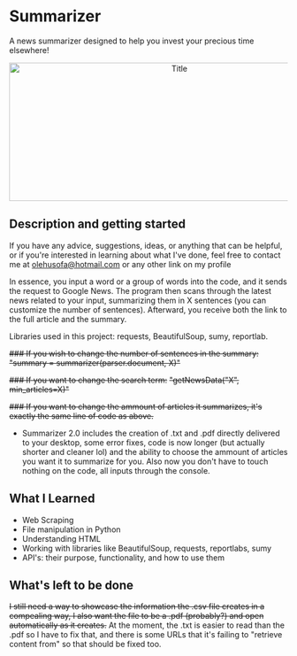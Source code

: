 # Summarizer
A news summarizer designed to help you invest your precious time elsewhere!

<p align="center">
  <img src="https://i.imgur.com/iJL9wkW.png" alt="Title" width="600px" height="250px">
</p>

## Description and getting started
If you have any advice, suggestions, ideas, or anything that can be helpful, or if you're interested in learning about what I've done, feel free to contact me at olehusofa@hotmail.com or any other link on my profile

In essence, you input a word or a group of words into the code, and it sends the request to Google News. The program then scans through the latest news related to your input, summarizing them in X sentences (you can customize the number of sentences). Afterward, you receive both the link to the full article and the summary.

Libraries used in this project: requests, BeautifulSoup, sumy, reportlab.

~~### If you wish to change the number of sentences in the summary:~~
~~"summary = summarizer(parser.document, X)"~~

~~### If you want to change the search term:~~
~~"getNewsData("X", min_articles=X)"~~

~~### If you want to change the ammount of articles it summarizes, it's exactly the same line of code as above.~~

* Summarizer 2.0 includes the creation of .txt and .pdf directly delivered to your desktop, some error fixes, code is now longer (but actually shorter and cleaner lol) and the ability to choose the ammount of articles you want it to summarize for you. Also now you don't have to touch nothing on the code, all inputs through the console.

## What I Learned

- Web Scraping
- File manipulation in Python
- Understanding HTML
- Working with libraries like BeautifulSoup, requests, reportlabs, sumy
- API's: their purpose, functionality, and how to use them

## What's left to be done

~~I still need a way to showcase the information the .csv file creates in a compealing way, I also want the file to be a .pdf (probably?) and open automatically as it creates.~~
At the moment, the .txt is easier to read than the .pdf so I have to fix that, and there is some URLs that it's failing to "retrieve content from" so that should be fixed too.

